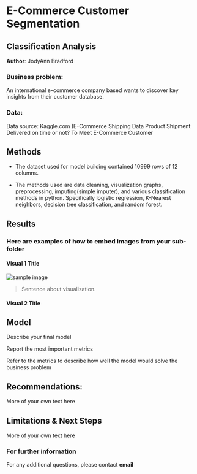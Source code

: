 # E-Commerce Customer Segmentation 

## Classification Analysis

**Author**: JodyAnn Bradford 

### Business problem:

An international e-commerce company based wants to discover key insights from their customer database.

### Data:

Data source: Kaggle.com (E-Commerce Shipping Data Product Shipment Delivered on time or not? To Meet E-Commerce Customer


## Methods
- The dataset used for model building contained 10999 rows of 12 columns.

- The methods used are data cleaning, visualization graphs, preprocessing, imputing(simple imputer), and various classification methods in python. Specifically logistic regression, K-Nearest neighbors, decision tree classification, and random forest.


## Results

### Here are examples of how to embed images from your sub-folder


#### Visual 1 Title
![sample image](project1_sample_image.png)

> Sentence about visualization.

#### Visual 2 Title

## Model

Describe your final model

Report the most important metrics

Refer to the metrics to describe how well the model would solve the business problem

## Recommendations:

More of your own text here


## Limitations & Next Steps

More of your own text here


### For further information


For any additional questions, please contact **email**
